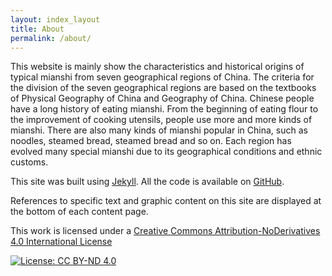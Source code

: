 ```yaml
---
layout: index_layout
title: About
permalink: /about/
---
```


This website is mainly show the characteristics and historical origins of typical mianshi from seven geographical regions of China. The criteria for the division of the seven geographical regions are based on the textbooks of Physical Geography of China and Geography of China. Chinese people have a long history of eating mianshi. From the beginning of eating flour to the improvement of cooking utensils, people use more and more kinds of mianshi. There are also many kinds of mianshi popular in China, such as noodles, steamed bread, steamed bread and so on. Each region has evolved many special mianshi due to its geographical conditions and ethnic customs.

This site was built using [Jekyll](https://github.com/jekyll). All the code is available on [GitHub](https://github.com/jl-xie-kcl/culturalweb_groupwork). 

References to specific text and graphic content on this site are displayed at the bottom of each content page.

This work is licensed under a
[Creative Commons Attribution-NoDerivatives 4.0 International License](https://creativecommons.org/licenses/by-nd/4.0/)

[![License: CC BY-ND 4.0](https://img.shields.io/badge/License-CC_BY--ND_4.0-lightgrey.svg)](https://creativecommons.org/licenses/by-nd/4.0/)



